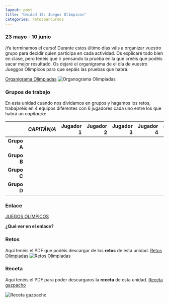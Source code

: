 ```yaml
---
layout: post
title: "Unidad 15: Juegos Olímpicos"
categories: retosporcursos
---
```


### **23 mayo - 10 junio** 

¡Ya terminamos el curso! Durante estos último días váis a organizar vuestro grupo para decidir quien participa en cada actividad. Os explicaré todo bien en clase, pero tenéis que ir pensando la prueba en la que creéis que podéis sacar mejor resultado. Os dejaré el organigrama de el día de vuestro Jueggos Olímpicos para que sepáis las pruebas que habrá.

[Organigrama Olimpiadas](https://danieledufis.github.io/pdfs/ORGANIGRAMA%20Y%20PUNTUACI%C3%93N.pdf)
![Organograma Olimpiadas](https://danieledufis.github.io/images_text/ORGANIGRAMA%20Y%20PUNTUACI%C3%93N_page-0001.jpg)

### **Grupos de trabajo**

En esta unidad cuando nos dividamos en grupos y hagamos los retos, trabajaréis en 4 equipos diferentes con 6 jugadores cada uno entre los que habrá un *capitán/a*:

|      |*CAPITÁN/A*|Jugador 1|Jugador 2|Jugador 3|Jugador 4|Jugador 5|
|-----:|-----:|-----:|-----:|-----:|----:|----:|
|**Grupo A**|      |      |      |      |     |
|**Grupo B**|      |      |      |      |     |
|**Grupo C**|      |      |      |      |     |
|**Grupo D**|      |      |      |      |     |

### **Enlace**

[JUEGOS OLÍMPICOS](https://danieledufis.github.io/juegosolimpicos/juegosolimpicos)

**¿Qué ver en el enlace?**

### **Retos**

Aquí tenéis el PDF que podéis descargar de los **retos** de esta unidad.
[Retos Olimpiadas](https://danieledufis.github.io/pdfs/Olimpiadas-retos-4.pdf)
![Retos Olimpiadas](https://danieledufis.github.io/images_text/Olimpiadas-retos-4_page-0001.jpg)

### **Receta**

Aquí tenéis el PDF para poder descargaros la **receta** de esta unidad.
[Receta gazpacho](https://danieledufis.github.io/pdfs/Receta-Gazpacho.pdf)

![Receta gazpacho](https://danieledufis.github.io/images_text/Receta-Gazpacho_page-0001.jpg)

[Organigrama Olimpiadas]:../../pdfs/ORGANIGRAMA%20Y%20PUNTUACI%C3%93N.pdf
[Olimpiadas]:../../pdfs/Olimpiadas-retos-4.pdf
[Gazpacho]:../../pdfs/Receta-Gazpacho.pdf
